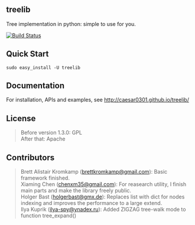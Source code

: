treelib
-------

Tree implementation in python: simple to use for you.

[![Build Status](https://travis-ci.org/caesar0301/treelib.svg?branch=master)](https://travis-ci.org/caesar0301/treelib)

Quick Start
-----------

    sudo easy_install -U treelib

Documentation
-------------

For installation, APIs and examples, see http://caesar0301.github.io/treelib/

License
-------

> Before version 1.3.0: GPL  
> After that: Apache

Contributors
------------

> Brett Alistair Kromkamp (brettkromkamp@gmail.com): Basic framework finished.  
> Xiaming Chen (chenxm35@gmail.com): For reasearch utility, I finish main parts and make the library freely public.  
> Holger Bast (holgerbast@gmx.de): Replaces list with dict for nodes indexing and improves the performance to a large extend.  
> Ilya Kuprik (ilya-spy@ynadex.ru): Added ZIGZAG tree-walk mode to function tree_expand()

